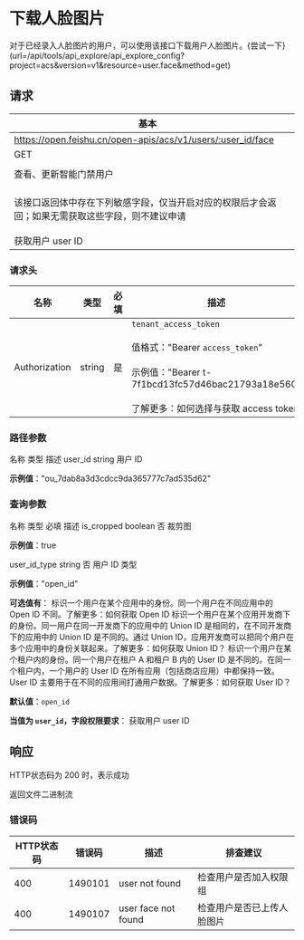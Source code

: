 # 下载人脸图片

对于已经录入人脸图片的用户，可以使用该接口下载用户人脸图片。{尝试一下}(url=/api/tools/api_explore/api_explore_config?project=acs&version=v1&resource=user.face&method=get)

<md-alert type="error">

</md-alert>


<md-alert type="warn">

</md-alert>


<md-alert type="tip">

</md-alert>




## 请求
| 基本 |  |
| --- | --- |
| https://open.feishu.cn/open-apis/acs/v1/users/:user_id/face |
| GET |
|  |
| 查看、更新智能门禁用户 |
| <br> 该接口返回体中存在下列敏感字段，仅当开启对应的权限后才会返回；如果无需获取这些字段，则不建议申请<br> <br> 获取用户 user ID |


### 请求头
| 名称 | 类型 | 必填 | 描述 |
| --- | --- | --- | --- |
| Authorization | string | 是 | `tenant_access_token`<br><br>值格式："Bearer `access_token`"<br><br>示例值："Bearer t-7f1bcd13fc57d46bac21793a18e560"<br><br>了解更多：如何选择与获取 access token |





### 路径参数
<md-dt-table>
  <md-dt-thead>
      <md-dt-tr>
      <md-dt-th style="width: 35%;">名称</md-dt-th>
      <md-dt-th style="width: 13%;">类型</md-dt-th>
      <md-dt-th style="width: 52%;">描述</md-dt-th>
      </md-dt-tr>
  </md-dt-thead>
  <md-dt-tbody>

<md-dt-tr level="0">
	<md-dt-td>
	user_id
	</md-dt-td>
	<md-dt-td>
	string
	</md-dt-td>
	<md-dt-td>
	用户 ID

**示例值**："ou_7dab8a3d3cdcc9da365777c7ad535d62"
	</md-dt-td>
</md-dt-tr>

  </md-dt-tbody>
</md-dt-table>




### 查询参数
<md-dt-table>
  <md-dt-thead>
      <md-dt-tr>
      <md-dt-th style="width: 35%;">名称</md-dt-th>
      <md-dt-th style="width: 13%;">类型</md-dt-th>
      <md-dt-th style="width: 15%;" filters="是,否" >必填</md-dt-th>
      <md-dt-th style="width: 37%;" >描述</md-dt-th>
      </md-dt-tr>
  </md-dt-thead>
  <md-dt-tbody>

<md-dt-tr level="0">
	<md-dt-td>
	is_cropped
	</md-dt-td>
	<md-dt-td>
	boolean
	</md-dt-td>
	<md-dt-td>
	否
	</md-dt-td>
	<md-dt-td>
	裁剪图

**示例值**：true
	</md-dt-td>
</md-dt-tr>


<md-dt-tr level="0">
	<md-dt-td>
	user_id_type
	</md-dt-td>
	<md-dt-td>
	string
	</md-dt-td>
	<md-dt-td>
	否
	</md-dt-td>
	<md-dt-td>
	用户 ID 类型

**示例值**："open_id"

**可选值有**：
<md-enum>
<md-enum-item key="open_id" >标识一个用户在某个应用中的身份。同一个用户在不同应用中的 Open ID 不同。了解更多：如何获取 Open ID</md-enum-item>
<md-enum-item key="union_id" >标识一个用户在某个应用开发商下的身份。同一用户在同一开发商下的应用中的 Union ID 是相同的，在不同开发商下的应用中的 Union ID 是不同的。通过 Union ID，应用开发商可以把同个用户在多个应用中的身份关联起来。了解更多：如何获取 Union ID？</md-enum-item>
<md-enum-item key="user_id" >标识一个用户在某个租户内的身份。同一个用户在租户 A 和租户 B 内的 User ID 是不同的。在同一个租户内，一个用户的 User ID 在所有应用（包括商店应用）中都保持一致。User ID 主要用于在不同的应用间打通用户数据。了解更多：如何获取 User ID？</md-enum-item>
</md-enum>

**默认值**：`open_id`

**当值为 `user_id`，字段权限要求**：
获取用户 user ID
	</md-dt-td>
</md-dt-tr>

  </md-dt-tbody>
</md-dt-table>






## 响应



HTTP状态码为 200 时，表示成功

返回文件二进制流



### 错误码
| HTTP状态码 | 错误码 | 描述 | 排查建议 |
| --- | --- | --- | --- |
| 400 | 1490101 | user not found | 检查用户是否加入权限组 |
| 400 | 1490107 | user face not found | 检查用户是否已上传人脸图片 |






